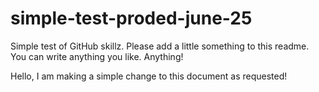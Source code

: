 # simple-test-proded-june-25
Simple test of GitHub skillz. Please add a little something to this readme. You can write anything you like. Anything!

Hello, I am making a simple change to this document as requested!
